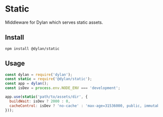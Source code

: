 # Static

Middleware for Dylan which serves static assets.

## Install

`npm install @dylan/static`

## Usage

``` js
const dylan = require('dylan');
const static = require('@dylan/static');
const app = dylan();
const isDev = process.env.NODE_ENV === 'development';

app.use(static('path/to/assets/dir', {
  buildWait: isDev ? 2000 : 0,
  cacheControl: isDev ? 'no-cache' : 'max-age=31536000, public, immutable'
}));
```
